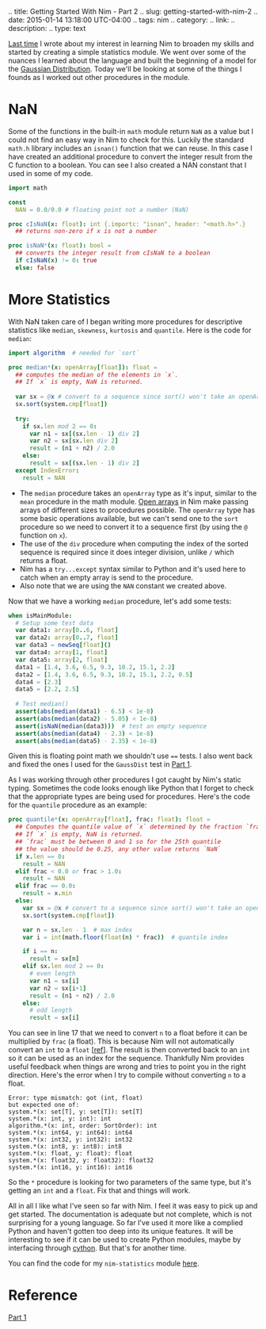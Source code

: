 .. title: Getting Started With Nim - Part 2
.. slug: getting-started-with-nim-2
.. date: 2015-01-14 13:18:00 UTC-04:00
.. tags: nim
.. category: 
.. link: 
.. description: 
.. type: text

[Last time][part-1] I wrote about my interest in learning Nim to broaden my skills and started by creating a simple statistics module. We went over some of the nuances I learned about the language and built the beginning of a model for the [Gaussian Distribution][gauss-wiki]. Today we'll be looking at some of the things I founds as I worked out other procedures in the module.

<!-- TEASER_END -->

# NaN
Some of the functions in the built-in `math` module return `NaN` as a value but I could not find an easy way in Nim to check for this. Luckily the standard `math.h` library includes an `isnan()` function that we can reuse. In this case I have created an additional procedure to convert the integer result from the C function to a boolean. You can see I also created a NAN constant that I used in some of my code. 

``` nim
import math

const
  NAN = 0.0/0.0 # floating point not a number (NaN)

proc cIsNaN(x: float): int {.importc: "isnan", header: "<math.h>".}
  ## returns non-zero if x is not a number

proc isNaN*(x: float): bool =
  ## converts the integer result from cIsNaN to a boolean
  if cIsNaN(x) != 0: true
  else: false
```

# More Statistics
With NaN taken care of I began writing more procedures for descriptive statistics like `median`, `skewness`, `kurtosis` and `quantile`. Here is the code for `median`:

``` nim
import algorithm  # needed for `sort`

proc median*(x: openArray[float]): float = 
  ## computes the median of the elements in `x`. 
  ## If `x` is empty, NaN is returned.
  
  var sx = @x # convert to a sequence since sort() won't take an openArray
  sx.sort(system.cmp[float])
  
  try:
    if sx.len mod 2 == 0:
      var n1 = sx[(sx.len - 1) div 2]
      var n2 = sx[sx.len div 2]
      result = (n1 + n2) / 2.0
    else:
      result = sx[(sx.len - 1) div 2]
  except IndexError:
    result = NAN
```

  - The `median` procedure takes an `openArray` type as it's input, similar to the `mean` procedure in the math module. [Open arrays](http://nim-lang.org/manual.html#open-arrays) in Nim make passing arrays of different sizes to procedures possible. The `openArray` type has some basic operations available, but we can't send one to the `sort` procedure so we need to convert it to a sequence first (by using the `@` function on `x`).
  - The use of the `div` procedure when computing the index of the sorted sequence is required since it does integer division, unlike `/` which returns a float.
  - Nim has a `try...except` syntax similar to Python and it's used here to catch when an empty array is send to the procedure.
  - Also note that we are using the `NAN` constant we created above.
  
Now that we have a working `median` procedure, let's add some tests:

``` nim
when isMainModule:
  # Setup some test data
  var data1: array[0..6, float]
  var data2: array[0..7, float]
  var data3 = newSeq[float]()
  var data4: array[1, float]
  var data5: array[2, float]
  data1 = [1.4, 3.6, 6.5, 9.3, 10.2, 15.1, 2.2]
  data2 = [1.4, 3.6, 6.5, 9.3, 10.2, 15.1, 2.2, 0.5]
  data4 = [2.3]
  data5 = [2.2, 2.5]
  
  # Test median()
  assert(abs(median(data1) - 6.5) < 1e-8)
  assert(abs(median(data2) - 5.05) < 1e-8)
  assert(isNaN(median(data3)))  # test an empty sequence
  assert(abs(median(data4) - 2.3) < 1e-8)
  assert(abs(median(data5) - 2.35) < 1e-8) 
```

Given this is floating point math we shouldn't use `==` tests.  I also went back and fixed the ones I used for the `GaussDist` test in [Part 1][part-1]. 

As I was working through other procedures I got caught by Nim's static typing. Sometimes the code looks enough like Python that I forget to check that the appropriate types are being used for procedures. Here's the code for the `quantile` procedure as an example:

``` nim
proc quantile*(x: openArray[float], frac: float): float = 
  ## Computes the quantile value of `x` determined by the fraction `frac`
  ## If `x` is empty, NaN is returned.
  ## `frac` must be between 0 and 1 so for the 25th quantile 
  ## the value should be 0.25, any other value returns `NaN`
  if x.len == 0:
    result = NAN  
  elif frac < 0.0 or frac > 1.0:
    result = NAN
  elif frac == 0.0:
    result = x.min
  else:
    var sx = @x # convert to a sequence since sort() won't take an openArray
    sx.sort(system.cmp[float])

    var n = sx.len - 1  # max index
    var i = int(math.floor(float(n) * frac))  # quantile index

    if i == n:
      result = sx[n]
    elif sx.len mod 2 == 0:
      # even length
      var n1 = sx[i]
      var n2 = sx[i+1]
      result = (n1 + n2) / 2.0
    else:
      # odd length
      result = sx[i]
```

You can see in line 17 that we need to convert `n` to a float before it can be multiplied by `frac` (a float). This is because Nim will not automatically convert an `int` to a `float` [[ref](http://nim-lang.org/tut1.html#floats)]. The result is then converted back to an `int` so it can be used as an index for the sequence. Thankfully Nim provides useful feedback when things are wrong and tries to point you in the right direction.  Here's the error when I try to compile without converting `n` to a float.

	Error: type mismatch: got (int, float)
	but expected one of:
	system.*(x: set[T], y: set[T]): set[T]
	system.*(x: int, y: int): int
	algorithm.*(x: int, order: SortOrder): int
	system.*(x: int64, y: int64): int64
	system.*(x: int32, y: int32): int32
	system.*(x: int8, y: int8): int8
	system.*(x: float, y: float): float
	system.*(x: float32, y: float32): float32
	system.*(x: int16, y: int16): int16
	
	
So the `*` procedure is looking for two parameters of the same type, but it's getting an `int` and a `float`. Fix that and things will work.

All in all I like what I've seen so far with Nim. I feel it was easy to pick up and get started. The documentation is adequate but not complete, which is not surprising for a young language. So far I've used it more like a complied Python and haven't gotten too deep into its unique features. It will be interesting to see if it can be used to create Python modules, maybe by interfacing through [cython](http://cython.org/). But that's for another time.

You can find the code for my `nim-statistics` module [here](https://github.com/akehrer/nim-statistics).

# Reference
[Part 1][part-1]  

[part-1]: link://slug/getting-started-with-nim
[gauss-wiki]: http://en.wikipedia.org/wiki/Normal_distribution